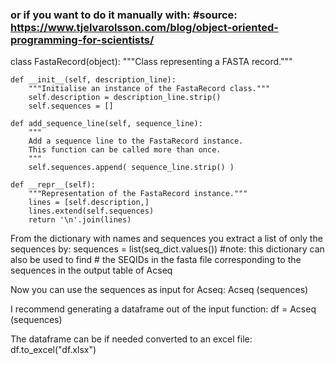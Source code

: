 

### or if you want to do it manually with: #source: https://www.tjelvarolsson.com/blog/object-oriented-programming-for-scientists/

class FastaRecord(object):
    """Class representing a FASTA record."""

    def __init__(self, description_line):
        """Initialise an instance of the FastaRecord class."""
        self.description = description_line.strip()
        self.sequences = []

    def add_sequence_line(self, sequence_line):
        """
        Add a sequence line to the FastaRecord instance.
        This function can be called more than once.
        """
        self.sequences.append( sequence_line.strip() )

    def __repr__(self):
        """Representation of the FastaRecord instance."""
        lines = [self.description,]
        lines.extend(self.sequences)
        return '\n'.join(lines)
        
    
From the dictionary with names and sequences you extract a list of only the sequences by:
  sequences = list(seq_dict.values())
    #note: this dictionary can also be used to find 
    # the SEQIDs in the fasta file corresponding to the sequences in the output table of Acseq

Now you can use the sequences as input for Acseq:
Acseq (sequences)

I recommend generating a dataframe out of the input function:
df = Acseq (sequences)

The dataframe can be if needed converted to an excel file:
df.to_excel("df.xlsx")  

